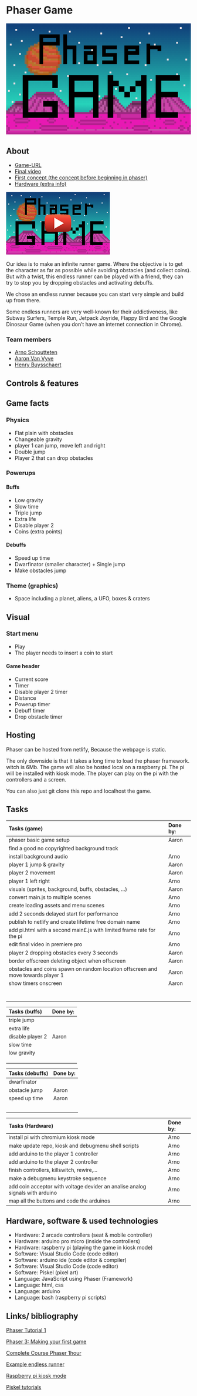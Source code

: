 # Phaser Game

![Phaser](img/Thumbnail.png)

## About

- [Game-URL](https://phaser.ml)
- [Final video](https://www.youtube.com/watch?v=s3fNe2pG_wg)
- [First concept (the concept before beginning in phaser)](concept.md)
- [Hardware (extra info)](./Hardware)

[![Youtube video](img/YTthumbnail.png)](https://www.youtube.com/watch?v=s3fNe2pG_wg)

Our idea is to make an infinite runner game. Where the objective is to get the character as far as possible while avoiding obstacles (and collect coins). But with a twist, this endless runner can be played with a friend, they can try to stop you by dropping obstacles and activating debuffs.

We chose an endless runner because you can start very simple and build up from there.

Some endless runners are very well-known for their addictiveness, like Subway Surfers, Temple Run, Jetpack Joyride, Flappy Bird and the Google Dinosaur Game (when you don’t have an internet connection in Chrome).

### Team members

- [Arno Schoutteten](https://github.com/vives-projectweek-2021/projectweek21-report-madness007)
- [Aaron Van Vyve](https://github.com/vives-projectweek-2021/projectweek21-report-AaronVanV)
- [Henry Buysschaert](https://github.com/vives-projectweek-2021/projectweek21-report-HenryBuyssie)

## Controls & features

<!-- TO ADD -->

## Game facts

### Physics

- Flat plain with obstacles
- Changeable gravity
- player 1 can jump, move left and right
- Double jump
- Player 2 that can drop obstacles

### Powerups

#### Buffs

- Low gravity
- Slow time
- Triple jump
- Extra life
- Disable player 2
- Coins (extra points)

#### Debuffs

- Speed up time
- Dwarfinator (smaller character) + Single jump
- Make obstacles jump

### Theme (graphics)

- Space including a planet, aliens, a UFO, boxes & craters

## Visual

### Start menu

- Play
- The player needs to insert a coin to start

#### Game header

- Current score
- Timer
- Disable player 2 timer
- Distance
- Powerup timer
- Debuff timer
- Drop obstacle timer

## Hosting

Phaser can be hosted from netlify, Because the webpage is static.

The only downside is that it takes a long time to load the phaser framework. witch is 6Mb.
The game will also be hosted local on a raspberry pi. The pi will be installed with kiosk mode. The player can play on the pi with the controllers and a screen.

You can also just git clone this repo and localhost the game.

## Tasks

 |Tasks (game)                                                                          |Done by:   |
 |:-------------------------------------------------------------------------------------|:----------|
 |phaser basic game setup                                                               |Aaron      |
 |find a good no copyrighted background track                                           |           |
 |install background audio                                                              |Arno       |
 |player 1 jump & gravity                                                               |Aaron      |
 |player 2 movement                                                                     |Aaron      |
 |player 1 left right                                                                   |Arno       |
 |visuals (sprites, background, buffs, obstacles, ...)                                  |Aaron      |
 |convert main.js to multiple scenes                                                    |Arno       |
 |create loading assets and menu scenes                                                 |Arno       |
 |add 2 seconds delayed start for performance                                           |Arno       |
 |publish to netlify and create lifetime free domain name                               |Arno       |
 |add pi.html with a second main£.js with limited frame rate for the pi                 |Arno       |
 |edit final video in premiere pro                                                      |Arno       |
 |player 2 dropping obstacles every 3 seconds                                           |Aaron      |
 |border offscreen deleting object when offscreen                                       |Aaron      |
 |obstacles and coins spawn on random location offscreen and move towards player 1      |Aaron      |
 |show timers onscreen                                                                  |Aaron      |
 |                                                                                      |           |
 |                                                                                      |           |
 |                                                                                      |           |
 |                                                                                      |           |
 |                                                                                      |           |
 |                                                                                      |           |
 |                                                                                      |           |

 |Tasks (buffs)                                                                         |Done by:   |
 |:-------------------------------------------------------------------------------------|:----------|
 |triple jump                                                                           |           |
 |extra life                                                                            |           |
 |disable player 2                                                                      |Aaron      |
 |slow time                                                                             |           |
 |low gravity                                                                           |           |
 |                                                                                      |           |
 |                                                                                      |           |
 |                                                                                      |           |

 |Tasks (debuffs)                                                                       |Done by:   |
 |:-------------------------------------------------------------------------------------|:----------|
 |dwarfinator                                                                           |           |
 |obstacle jump                                                                         |Aaron      |
 |speed up time                                                                         |Aaron      |
 |                                                                                      |           |
 |                                                                                      |           |
 |                                                                                      |           |
 |                                                                                      |           |
 |                                                                                      |           |

 |Tasks (Hardware)                                                                      |Done by:   |
 |:-------------------------------------------------------------------------------------|:----------|
 |install pi with chromium kiosk mode                                                   |Arno       |
 |make update repo, kiosk and debugmenu shell scripts                                   |Arno       |
 |add arduino to the player 1 controller                                                |Arno       |
 |add arduino to the player 2 controller                                                |Arno       |
 |finish controllers, killswitch, rewire,...                                            |Arno       |
 |make a debugmenu keystroke sequence                                                   |Arno       |
 |add coin acceptor with voltage devider an analise analog signals with arduino         |Arno       |
 |map all the buttons and code the arduinos                                             |Arno       |

## Hardware, software & used technologies

- Hardware: 2 arcade controllers (seat & mobile controller)
- Hardware: arduino pro micro (inside the controllers)
- Hardware: raspberry pi (playing the game in kiosk mode)
- Software: Visual Studio Code (code editor)
- Software: arduino ide (code editor & compiler)
- Software: Visual Studio Code (code editor)
- Software: Piskel (pixel art)
- Language: JavaScript using Phaser (Framework)
- Language: html, css
- Language: arduino
- Language: bash (raspberry pi scripts)

## Links/ bibliography

[Phaser Tutorial 1](https://www.youtube.com/watch?v=uxos1GG32Tg)

[Phaser 3: Making your first game](https://phaser.io/tutorials/making-your-first-phaser-3-game/part1)

[Complete Course Phaser 1hour](https://www.youtube.com/watch?v=hI_LS8bdkM4)

[Example endless runner](https://www.emanueleferonato.com/2019/01/23/html5-endless-runner-built-with-phaser-and-arcade-physics-step-5-adding-deadly-fire-being-kind-with-players-by-setting-its-body-smaller-than-the-image/)

[Raspberry pi kiosk mode](https://pimylifeup.com/raspberry-pi-kiosk/)

[Piskel tutorials](https://www.youtube.com/playlist?list=PLO3K3VFvlU6Akj3W29_nMLZFnwNOVbAzI)
